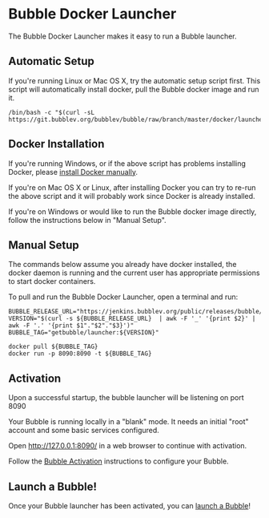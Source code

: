 Bubble Docker Launcher
======================
The Bubble Docker Launcher makes it easy to run a Bubble launcher.

## Automatic Setup
If you're running Linux or Mac OS X, try the automatic setup script first.
This script will automatically install docker, pull the Bubble docker image and run it.

    /bin/bash -c "$(curl -sL https://git.bubblev.org/bubblev/bubble/raw/branch/master/docker/launcher.sh)"

## Docker Installation
If you're running Windows, or if the above script has problems installing Docker,
please [install Docker manually](https://docs.docker.com/engine/install/).

If you're on Mac OS X or Linux, after installing Docker you can try to re-run the above script
and it will probably work since Docker is already installed.

If you're on Windows or would like to run the Bubble docker image directly, follow the instructions below in "Manual Setup".

## Manual Setup
The commands below assume you already have docker installed, the docker daemon is running and the current user
has appropriate permissions to start docker containers.

To pull and run the Bubble Docker Launcher, open a terminal and run: 

    BUBBLE_RELEASE_URL="https://jenkins.bubblev.org/public/releases/bubble/latest.txt"
    VERSION="$(curl -s ${BUBBLE_RELEASE_URL}  | awk -F '_' '{print $2}' | awk -F '.' '{print $1"."$2"."$3}')"
    BUBBLE_TAG="getbubble/launcher:${VERSION}"

    docker pull ${BUBBLE_TAG}
    docker run -p 8090:8090 -t ${BUBBLE_TAG}

## Activation
Upon a successful startup, the bubble launcher will be listening on port 8090

Your Bubble is running locally in a "blank" mode. It needs an initial "root" account and some basic services configured.

Open http://127.0.0.1:8090/ in a web browser to continue with activation.

Follow the [Bubble Activation](activation.md) instructions to configure your Bubble.

## Launch a Bubble!
Once your Bubble launcher has been activated, you can [launch a Bubble](launch-node-from-local.md)!
